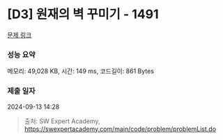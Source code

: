 # [D3] 원재의 벽 꾸미기 - 1491 

[문제 링크](https://swexpertacademy.com/main/code/problem/problemDetail.do?contestProbId=AV2b9AkKACkBBASw) 

### 성능 요약

메모리: 49,028 KB, 시간: 149 ms, 코드길이: 861 Bytes

### 제출 일자

2024-09-13 14:28



> 출처: SW Expert Academy, https://swexpertacademy.com/main/code/problem/problemList.do
